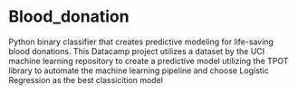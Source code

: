 # Blood_donation
Python binary classifier that creates predictive modeling for life-saving blood donations.  This Datacamp project utilizes a dataset by the UCI machine learning repository to create a predictive model utilizing the TPOT library to automate the machine learning pipeline and choose Logistic Regression as the best classicition model
